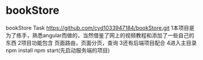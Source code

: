 # bookStore
bookStore Task
https://github.com/cyd1033947184/bookStore.git
1本项目是为了练手，熟悉angular而做的，当然借鉴了网上的视频教程和添加了一些自己的东西
2项目功能包含 页面路由，页面分页，查询
3还有后端项目配合
4进入主目录npm install   npm start(先启动服务端的项目)